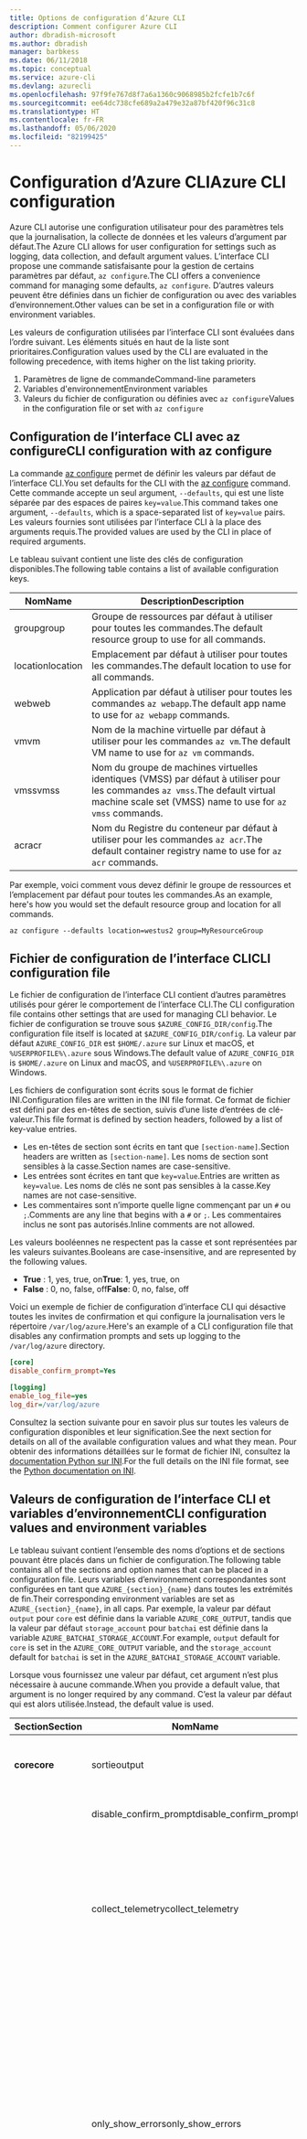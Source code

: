```yaml
---
title: Options de configuration d’Azure CLI
description: Comment configurer Azure CLI
author: dbradish-microsoft
ms.author: dbradish
manager: barbkess
ms.date: 06/11/2018
ms.topic: conceptual
ms.service: azure-cli
ms.devlang: azurecli
ms.openlocfilehash: 97f9fe767d8f7a6a1360c9068985b2fcfe1b7c6f
ms.sourcegitcommit: ee64dc738cfe689a2a479e32a87bf420f96c31c8
ms.translationtype: HT
ms.contentlocale: fr-FR
ms.lasthandoff: 05/06/2020
ms.locfileid: "82199425"
---
```

# <a name="azure-cli-configuration"></a><span data-ttu-id="7b00d-103">Configuration d’Azure CLI</span><span class="sxs-lookup"><span data-stu-id="7b00d-103">Azure CLI configuration</span></span>

<span data-ttu-id="7b00d-104">Azure CLI autorise une configuration utilisateur pour des paramètres tels que la journalisation, la collecte de données et les valeurs d’argument par défaut.</span><span class="sxs-lookup"><span data-stu-id="7b00d-104">The Azure CLI allows for user configuration for settings such as logging, data collection, and default argument values.</span></span>
<span data-ttu-id="7b00d-105">L’interface CLI propose une commande satisfaisante pour la gestion de certains paramètres par défaut, `az configure`.</span><span class="sxs-lookup"><span data-stu-id="7b00d-105">The CLI offers a convenience command for managing some defaults, `az configure`.</span></span> <span data-ttu-id="7b00d-106">D’autres valeurs peuvent être définies dans un fichier de configuration ou avec des variables d’environnement.</span><span class="sxs-lookup"><span data-stu-id="7b00d-106">Other values can be set in a configuration file or with environment variables.</span></span>

<span data-ttu-id="7b00d-107">Les valeurs de configuration utilisées par l’interface CLI sont évaluées dans l’ordre suivant. Les éléments situés en haut de la liste sont prioritaires.</span><span class="sxs-lookup"><span data-stu-id="7b00d-107">Configuration values used by the CLI are evaluated in the following precedence, with items higher on the list taking priority.</span></span>

1. <span data-ttu-id="7b00d-108">Paramètres de ligne de commande</span><span class="sxs-lookup"><span data-stu-id="7b00d-108">Command-line parameters</span></span>
2. <span data-ttu-id="7b00d-109">Variables d'environnement</span><span class="sxs-lookup"><span data-stu-id="7b00d-109">Environment variables</span></span>
3. <span data-ttu-id="7b00d-110">Valeurs du fichier de configuration ou définies avec `az configure`</span><span class="sxs-lookup"><span data-stu-id="7b00d-110">Values in the configuration file or set with `az configure`</span></span>

## <a name="cli-configuration-with-az-configure"></a><span data-ttu-id="7b00d-111">Configuration de l’interface CLI avec az configure</span><span class="sxs-lookup"><span data-stu-id="7b00d-111">CLI configuration with az configure</span></span>

<span data-ttu-id="7b00d-112">La commande [az configure](/cli/azure/reference-index#az-configure) permet de définir les valeurs par défaut de l’interface CLI.</span><span class="sxs-lookup"><span data-stu-id="7b00d-112">You set defaults for the CLI with the [az configure](/cli/azure/reference-index#az-configure) command.</span></span>
<span data-ttu-id="7b00d-113">Cette commande accepte un seul argument, `--defaults`, qui est une liste séparée par des espaces de paires `key=value`.</span><span class="sxs-lookup"><span data-stu-id="7b00d-113">This command takes one argument, `--defaults`, which is a space-separated list of `key=value` pairs.</span></span> <span data-ttu-id="7b00d-114">Les valeurs fournies sont utilisées par l’interface CLI à la place des arguments requis.</span><span class="sxs-lookup"><span data-stu-id="7b00d-114">The provided values are used by the CLI in place of required arguments.</span></span>

<span data-ttu-id="7b00d-115">Le tableau suivant contient une liste des clés de configuration disponibles.</span><span class="sxs-lookup"><span data-stu-id="7b00d-115">The following table contains a list of available configuration keys.</span></span>

| <span data-ttu-id="7b00d-116">Nom</span><span class="sxs-lookup"><span data-stu-id="7b00d-116">Name</span></span> | <span data-ttu-id="7b00d-117">Description</span><span class="sxs-lookup"><span data-stu-id="7b00d-117">Description</span></span> |
|------|-------------|
| <span data-ttu-id="7b00d-118">group</span><span class="sxs-lookup"><span data-stu-id="7b00d-118">group</span></span> | <span data-ttu-id="7b00d-119">Groupe de ressources par défaut à utiliser pour toutes les commandes.</span><span class="sxs-lookup"><span data-stu-id="7b00d-119">The default resource group to use for all commands.</span></span> |
| <span data-ttu-id="7b00d-120">location</span><span class="sxs-lookup"><span data-stu-id="7b00d-120">location</span></span> | <span data-ttu-id="7b00d-121">Emplacement par défaut à utiliser pour toutes les commandes.</span><span class="sxs-lookup"><span data-stu-id="7b00d-121">The default location to use for all commands.</span></span> |
| <span data-ttu-id="7b00d-122">web</span><span class="sxs-lookup"><span data-stu-id="7b00d-122">web</span></span> | <span data-ttu-id="7b00d-123">Application par défaut à utiliser pour toutes les commandes `az webapp`.</span><span class="sxs-lookup"><span data-stu-id="7b00d-123">The default app name to use for `az webapp` commands.</span></span> |
| <span data-ttu-id="7b00d-124">vm</span><span class="sxs-lookup"><span data-stu-id="7b00d-124">vm</span></span> | <span data-ttu-id="7b00d-125">Nom de la machine virtuelle par défaut à utiliser pour les commandes `az vm`.</span><span class="sxs-lookup"><span data-stu-id="7b00d-125">The default VM name to use for `az vm` commands.</span></span> |
| <span data-ttu-id="7b00d-126">vmss</span><span class="sxs-lookup"><span data-stu-id="7b00d-126">vmss</span></span> | <span data-ttu-id="7b00d-127">Nom du groupe de machines virtuelles identiques (VMSS) par défaut à utiliser pour les commandes `az vmss`.</span><span class="sxs-lookup"><span data-stu-id="7b00d-127">The default virtual machine scale set (VMSS) name to use for  `az vmss` commands.</span></span> |
| <span data-ttu-id="7b00d-128">acr</span><span class="sxs-lookup"><span data-stu-id="7b00d-128">acr</span></span> | <span data-ttu-id="7b00d-129">Nom du Registre du conteneur par défaut à utiliser pour les commandes `az acr`.</span><span class="sxs-lookup"><span data-stu-id="7b00d-129">The default container registry name to use for `az acr` commands.</span></span> |

<span data-ttu-id="7b00d-130">Par exemple, voici comment vous devez définir le groupe de ressources et l’emplacement par défaut pour toutes les commandes.</span><span class="sxs-lookup"><span data-stu-id="7b00d-130">As an example, here's how you would set the default resource group and location for all commands.</span></span>

```azurecli-interactive
az configure --defaults location=westus2 group=MyResourceGroup
```

## <a name="cli-configuration-file"></a><span data-ttu-id="7b00d-131">Fichier de configuration de l’interface CLI</span><span class="sxs-lookup"><span data-stu-id="7b00d-131">CLI configuration file</span></span>

<span data-ttu-id="7b00d-132">Le fichier de configuration de l’interface CLI contient d’autres paramètres utilisés pour gérer le comportement de l’interface CLI.</span><span class="sxs-lookup"><span data-stu-id="7b00d-132">The CLI configuration file contains other settings that are used for managing CLI behavior.</span></span> <span data-ttu-id="7b00d-133">Le fichier de configuration se trouve sous `$AZURE_CONFIG_DIR/config`.</span><span class="sxs-lookup"><span data-stu-id="7b00d-133">The configuration file itself is located at `$AZURE_CONFIG_DIR/config`.</span></span> <span data-ttu-id="7b00d-134">La valeur par défaut `AZURE_CONFIG_DIR` est `$HOME/.azure` sur Linux et macOS, et `%USERPROFILE%\.azure` sous Windows.</span><span class="sxs-lookup"><span data-stu-id="7b00d-134">The default value of `AZURE_CONFIG_DIR` is `$HOME/.azure` on Linux and macOS, and `%USERPROFILE%\.azure` on Windows.</span></span>

<span data-ttu-id="7b00d-135">Les fichiers de configuration sont écrits sous le format de fichier INI.</span><span class="sxs-lookup"><span data-stu-id="7b00d-135">Configuration files are written in the INI file format.</span></span> <span data-ttu-id="7b00d-136">Ce format de fichier est défini par des en-têtes de section, suivis d’une liste d’entrées de clé-valeur.</span><span class="sxs-lookup"><span data-stu-id="7b00d-136">This file format is defined by section headers, followed by a list of key-value entries.</span></span>

* <span data-ttu-id="7b00d-137">Les en-têtes de section sont écrits en tant que `[section-name]`.</span><span class="sxs-lookup"><span data-stu-id="7b00d-137">Section headers are written as `[section-name]`.</span></span> <span data-ttu-id="7b00d-138">Les noms de section sont sensibles à la casse.</span><span class="sxs-lookup"><span data-stu-id="7b00d-138">Section names are case-sensitive.</span></span>
* <span data-ttu-id="7b00d-139">Les entrées sont écrites en tant que `key=value`.</span><span class="sxs-lookup"><span data-stu-id="7b00d-139">Entries are written as `key=value`.</span></span> <span data-ttu-id="7b00d-140">Les noms de clés ne sont pas sensibles à la casse.</span><span class="sxs-lookup"><span data-stu-id="7b00d-140">Key names are not case-sensitive.</span></span>
* <span data-ttu-id="7b00d-141">Les commentaires sont n’importe quelle ligne commençant par un `#` ou `;`.</span><span class="sxs-lookup"><span data-stu-id="7b00d-141">Comments are any line that begins with a `#` or `;`.</span></span> <span data-ttu-id="7b00d-142">Les commentaires inclus ne sont pas autorisés.</span><span class="sxs-lookup"><span data-stu-id="7b00d-142">Inline comments are not allowed.</span></span>

<span data-ttu-id="7b00d-143">Les valeurs booléennes ne respectent pas la casse et sont représentées par les valeurs suivantes.</span><span class="sxs-lookup"><span data-stu-id="7b00d-143">Booleans are case-insensitive, and are represented by the following values.</span></span>

* <span data-ttu-id="7b00d-144">__True__ : 1, yes, true, on</span><span class="sxs-lookup"><span data-stu-id="7b00d-144">__True__: 1, yes, true, on</span></span>
* <span data-ttu-id="7b00d-145">__False__ : 0, no, false, off</span><span class="sxs-lookup"><span data-stu-id="7b00d-145">__False__: 0, no, false, off</span></span>

<span data-ttu-id="7b00d-146">Voici un exemple de fichier de configuration d’interface CLI qui désactive toutes les invites de confirmation et qui configure la journalisation vers le répertoire `/var/log/azure`.</span><span class="sxs-lookup"><span data-stu-id="7b00d-146">Here's an example of a CLI configuration file that disables any confirmation prompts and sets up logging to the `/var/log/azure` directory.</span></span>

```ini
[core]
disable_confirm_prompt=Yes

[logging]
enable_log_file=yes
log_dir=/var/log/azure
```

<span data-ttu-id="7b00d-147">Consultez la section suivante pour en savoir plus sur toutes les valeurs de configuration disponibles et leur signification.</span><span class="sxs-lookup"><span data-stu-id="7b00d-147">See the next section for details on all of the available configuration values and what they mean.</span></span> <span data-ttu-id="7b00d-148">Pour obtenir des informations détaillées sur le format de fichier INI, consultez la [documentation Python sur INI](https://docs.python.org/3/library/configparser.html#supported-ini-file-structure).</span><span class="sxs-lookup"><span data-stu-id="7b00d-148">For the full details on the INI file format, see the [Python documentation on INI](https://docs.python.org/3/library/configparser.html#supported-ini-file-structure).</span></span>

## <a name="cli-configuration-values-and-environment-variables"></a><span data-ttu-id="7b00d-149">Valeurs de configuration de l’interface CLI et variables d’environnement</span><span class="sxs-lookup"><span data-stu-id="7b00d-149">CLI configuration values and environment variables</span></span>

<span data-ttu-id="7b00d-150">Le tableau suivant contient l’ensemble des noms d’options et de sections pouvant être placés dans un fichier de configuration.</span><span class="sxs-lookup"><span data-stu-id="7b00d-150">The following table contains all of the sections and option names that can be placed in a configuration file.</span></span> <span data-ttu-id="7b00d-151">Leurs variables d’environnement correspondantes sont configurées en tant que `AZURE_{section}_{name}` dans toutes les extrémités de fin.</span><span class="sxs-lookup"><span data-stu-id="7b00d-151">Their corresponding environment variables are set as `AZURE_{section}_{name}`, in all caps.</span></span> <span data-ttu-id="7b00d-152">Par exemple, la valeur par défaut `output` pour `core` est définie dans la variable `AZURE_CORE_OUTPUT`, tandis que la valeur par défaut `storage_account` pour `batchai` est définie dans la variable `AZURE_BATCHAI_STORAGE_ACCOUNT`.</span><span class="sxs-lookup"><span data-stu-id="7b00d-152">For example, `output` default for `core` is set in the `AZURE_CORE_OUTPUT` variable, and the `storage_account` default for `batchai` is set in the `AZURE_BATCHAI_STORAGE_ACCOUNT` variable.</span></span>

<span data-ttu-id="7b00d-153">Lorsque vous fournissez une valeur par défaut, cet argument n’est plus nécessaire à aucune commande.</span><span class="sxs-lookup"><span data-stu-id="7b00d-153">When you provide a default value, that argument is no longer required by any command.</span></span> <span data-ttu-id="7b00d-154">C’est la valeur par défaut qui est alors utilisée.</span><span class="sxs-lookup"><span data-stu-id="7b00d-154">Instead, the default value is used.</span></span>

| <span data-ttu-id="7b00d-155">Section</span><span class="sxs-lookup"><span data-stu-id="7b00d-155">Section</span></span> | <span data-ttu-id="7b00d-156">Nom</span><span class="sxs-lookup"><span data-stu-id="7b00d-156">Name</span></span>      | <span data-ttu-id="7b00d-157">Type</span><span class="sxs-lookup"><span data-stu-id="7b00d-157">Type</span></span> | <span data-ttu-id="7b00d-158">Description</span><span class="sxs-lookup"><span data-stu-id="7b00d-158">Description</span></span>|
|---------|-----------|------|------------|
| <span data-ttu-id="7b00d-159">__core__</span><span class="sxs-lookup"><span data-stu-id="7b00d-159">__core__</span></span> | <span data-ttu-id="7b00d-160">sortie</span><span class="sxs-lookup"><span data-stu-id="7b00d-160">output</span></span> | <span data-ttu-id="7b00d-161">string</span><span class="sxs-lookup"><span data-stu-id="7b00d-161">string</span></span> | <span data-ttu-id="7b00d-162">Format de sortie par défaut.</span><span class="sxs-lookup"><span data-stu-id="7b00d-162">The default output format.</span></span> <span data-ttu-id="7b00d-163">Peut être `json`, `jsonc`, `tsv` ou `table`.</span><span class="sxs-lookup"><span data-stu-id="7b00d-163">Can be one of `json`, `jsonc`, `tsv`, or `table`.</span></span> |
| | <span data-ttu-id="7b00d-164">disable\_confirm\_prompt</span><span class="sxs-lookup"><span data-stu-id="7b00d-164">disable\_confirm\_prompt</span></span> | <span data-ttu-id="7b00d-165">boolean</span><span class="sxs-lookup"><span data-stu-id="7b00d-165">boolean</span></span> | <span data-ttu-id="7b00d-166">Active/Désactive les invites de confirmation.</span><span class="sxs-lookup"><span data-stu-id="7b00d-166">Turn confirmation prompts on/off.</span></span> |
| | <span data-ttu-id="7b00d-167">collect\_telemetry</span><span class="sxs-lookup"><span data-stu-id="7b00d-167">collect\_telemetry</span></span> | <span data-ttu-id="7b00d-168">boolean</span><span class="sxs-lookup"><span data-stu-id="7b00d-168">boolean</span></span> | <span data-ttu-id="7b00d-169">Autorise Microsoft à recueillir des données anonymes sur l’utilisation de l’interface CLI.</span><span class="sxs-lookup"><span data-stu-id="7b00d-169">Allow Microsoft to collect anonymous data on the usage of the CLI.</span></span> <span data-ttu-id="7b00d-170">Pour plus d’informations sur la confidentialité, consultez les [conditions d’utilisation d’Azure CLI](https://aka.ms/AzureCliLegal).</span><span class="sxs-lookup"><span data-stu-id="7b00d-170">For privacy information, see the [Azure CLI Terms of Use](https://aka.ms/AzureCliLegal).</span></span> |
| | <span data-ttu-id="7b00d-171">only\_show\_errors</span><span class="sxs-lookup"><span data-stu-id="7b00d-171">only\_show\_errors</span></span> | <span data-ttu-id="7b00d-172">boolean</span><span class="sxs-lookup"><span data-stu-id="7b00d-172">boolean</span></span> | <span data-ttu-id="7b00d-173">Montre uniquement les erreurs pendant l’appel de commande.</span><span class="sxs-lookup"><span data-stu-id="7b00d-173">Only show errors during command invocation.</span></span> <span data-ttu-id="7b00d-174">En d’autres termes, seules les erreurs sont écrites dans `stderr`.</span><span class="sxs-lookup"><span data-stu-id="7b00d-174">In other words, only errors will be written to `stderr`.</span></span> <span data-ttu-id="7b00d-175">Il supprime les avertissements des commandes en préversion, dépréciées et expérimentales.</span><span class="sxs-lookup"><span data-stu-id="7b00d-175">It suppresses warnings from preview, deprecated and experimental commands.</span></span> <span data-ttu-id="7b00d-176">Il est également disponible pour les commandes individuelles avec le paramètre `--only-show-errors`.</span><span class="sxs-lookup"><span data-stu-id="7b00d-176">It is also available for individual commands with the `--only-show-errors` parameter.</span></span> |
| | <span data-ttu-id="7b00d-177">no\_color</span><span class="sxs-lookup"><span data-stu-id="7b00d-177">no\_color</span></span> | <span data-ttu-id="7b00d-178">boolean</span><span class="sxs-lookup"><span data-stu-id="7b00d-178">boolean</span></span> | <span data-ttu-id="7b00d-179">Désactive la couleur.</span><span class="sxs-lookup"><span data-stu-id="7b00d-179">Disable color.</span></span> <span data-ttu-id="7b00d-180">Les messages de couleur d’origine ont le préfixe `DEBUG`, `INFO`, `WARNING` et `ERROR`.</span><span class="sxs-lookup"><span data-stu-id="7b00d-180">Originally colored messages will be prefixed with `DEBUG`, `INFO`, `WARNING` and `ERROR`.</span></span> <span data-ttu-id="7b00d-181">Cela contourne le problème d’une bibliothèque tierce où la couleur du terminal ne peut pas être restaurée après une redirection de `stdout`.</span><span class="sxs-lookup"><span data-stu-id="7b00d-181">This bypasses the issue of a third-party library where the terminal's color cannot revert back after a `stdout` redirection.</span></span> |
| <span data-ttu-id="7b00d-182">__logging__</span><span class="sxs-lookup"><span data-stu-id="7b00d-182">__logging__</span></span> | <span data-ttu-id="7b00d-183">enable\_log\_file</span><span class="sxs-lookup"><span data-stu-id="7b00d-183">enable\_log\_file</span></span> | <span data-ttu-id="7b00d-184">boolean</span><span class="sxs-lookup"><span data-stu-id="7b00d-184">boolean</span></span> | <span data-ttu-id="7b00d-185">Active/Désactive la journalisation.</span><span class="sxs-lookup"><span data-stu-id="7b00d-185">Turn logging on/off.</span></span> |
| | <span data-ttu-id="7b00d-186">log\_dir</span><span class="sxs-lookup"><span data-stu-id="7b00d-186">log\_dir</span></span> | <span data-ttu-id="7b00d-187">string</span><span class="sxs-lookup"><span data-stu-id="7b00d-187">string</span></span> | <span data-ttu-id="7b00d-188">Répertoire dans lequel écrire les journaux d’activité.</span><span class="sxs-lookup"><span data-stu-id="7b00d-188">The directory to write logs to.</span></span> <span data-ttu-id="7b00d-189">Par défaut, cette valeur est `${AZURE_CONFIG_DIR}/logs`.</span><span class="sxs-lookup"><span data-stu-id="7b00d-189">By default this value is `${AZURE_CONFIG_DIR}/logs`.</span></span> |
| <span data-ttu-id="7b00d-190">__storage__</span><span class="sxs-lookup"><span data-stu-id="7b00d-190">__storage__</span></span> | <span data-ttu-id="7b00d-191">connection\_string</span><span class="sxs-lookup"><span data-stu-id="7b00d-191">connection\_string</span></span> | <span data-ttu-id="7b00d-192">string</span><span class="sxs-lookup"><span data-stu-id="7b00d-192">string</span></span> | <span data-ttu-id="7b00d-193">Chaîne de connexion par défaut à utiliser pour les commandes `az storage`.</span><span class="sxs-lookup"><span data-stu-id="7b00d-193">The default connection string to use for `az storage` commands.</span></span> |
| | <span data-ttu-id="7b00d-194">account</span><span class="sxs-lookup"><span data-stu-id="7b00d-194">account</span></span> | <span data-ttu-id="7b00d-195">string</span><span class="sxs-lookup"><span data-stu-id="7b00d-195">string</span></span> | <span data-ttu-id="7b00d-196">Nom de compte par défaut à utiliser pour les commandes `az storage`.</span><span class="sxs-lookup"><span data-stu-id="7b00d-196">The default account name to use for `az storage` commands.</span></span> |
| | <span data-ttu-id="7b00d-197">key</span><span class="sxs-lookup"><span data-stu-id="7b00d-197">key</span></span> | <span data-ttu-id="7b00d-198">string</span><span class="sxs-lookup"><span data-stu-id="7b00d-198">string</span></span> | <span data-ttu-id="7b00d-199">Clé de compte par défaut à utiliser pour les commandes `az storage`.</span><span class="sxs-lookup"><span data-stu-id="7b00d-199">The default account key to use for `az storage` commands.</span></span> |
| | <span data-ttu-id="7b00d-200">sas\_token</span><span class="sxs-lookup"><span data-stu-id="7b00d-200">sas\_token</span></span> | <span data-ttu-id="7b00d-201">string</span><span class="sxs-lookup"><span data-stu-id="7b00d-201">string</span></span> | <span data-ttu-id="7b00d-202">Jeton SAS par défaut à utiliser pour les commandes `az storage`.</span><span class="sxs-lookup"><span data-stu-id="7b00d-202">The default SAS token to use for `az storage` commands.</span></span> |
| <span data-ttu-id="7b00d-203">__batchai__</span><span class="sxs-lookup"><span data-stu-id="7b00d-203">__batchai__</span></span> | <span data-ttu-id="7b00d-204">storage\_account</span><span class="sxs-lookup"><span data-stu-id="7b00d-204">storage\_account</span></span> | <span data-ttu-id="7b00d-205">string</span><span class="sxs-lookup"><span data-stu-id="7b00d-205">string</span></span> | <span data-ttu-id="7b00d-206">Compte de stockage par défaut à utiliser pour les commandes `az batchai`.</span><span class="sxs-lookup"><span data-stu-id="7b00d-206">The default storage account to use for `az batchai` commands.</span></span> |
| | <span data-ttu-id="7b00d-207">storage\_key</span><span class="sxs-lookup"><span data-stu-id="7b00d-207">storage\_key</span></span> | <span data-ttu-id="7b00d-208">string</span><span class="sxs-lookup"><span data-stu-id="7b00d-208">string</span></span> | <span data-ttu-id="7b00d-209">Clé de stockage par défaut à utiliser pour les commandes `az batchai`.</span><span class="sxs-lookup"><span data-stu-id="7b00d-209">The default storage key to use for `az batchai` commands.</span></span> |
| <span data-ttu-id="7b00d-210">__batch__</span><span class="sxs-lookup"><span data-stu-id="7b00d-210">__batch__</span></span> | <span data-ttu-id="7b00d-211">account</span><span class="sxs-lookup"><span data-stu-id="7b00d-211">account</span></span> | <span data-ttu-id="7b00d-212">string</span><span class="sxs-lookup"><span data-stu-id="7b00d-212">string</span></span> | <span data-ttu-id="7b00d-213">Nom de compte Azure Batch par défaut à utiliser pour les commandes `az batch`.</span><span class="sxs-lookup"><span data-stu-id="7b00d-213">The default Azure Batch account name to use for `az batch` commands.</span></span> |
| | <span data-ttu-id="7b00d-214">access\_key</span><span class="sxs-lookup"><span data-stu-id="7b00d-214">access\_key</span></span> | <span data-ttu-id="7b00d-215">string</span><span class="sxs-lookup"><span data-stu-id="7b00d-215">string</span></span> | <span data-ttu-id="7b00d-216">Clé d’accès par défaut à utiliser pour les commandes `az batch`.</span><span class="sxs-lookup"><span data-stu-id="7b00d-216">The default access key to use for `az batch` commands.</span></span> <span data-ttu-id="7b00d-217">Uniquement utilisée avec l’autorisation `aad`.</span><span class="sxs-lookup"><span data-stu-id="7b00d-217">Only used with `aad` authorization.</span></span> |
| | <span data-ttu-id="7b00d-218">endpoint</span><span class="sxs-lookup"><span data-stu-id="7b00d-218">endpoint</span></span> | <span data-ttu-id="7b00d-219">string</span><span class="sxs-lookup"><span data-stu-id="7b00d-219">string</span></span> | <span data-ttu-id="7b00d-220">Point de terminaison par défaut auquel se connecter pour les commandes `az batch`.</span><span class="sxs-lookup"><span data-stu-id="7b00d-220">The default endpoint to connect to for `az batch` commands.</span></span> |
| | <span data-ttu-id="7b00d-221">auth\_mode</span><span class="sxs-lookup"><span data-stu-id="7b00d-221">auth\_mode</span></span> | <span data-ttu-id="7b00d-222">string</span><span class="sxs-lookup"><span data-stu-id="7b00d-222">string</span></span> | <span data-ttu-id="7b00d-223">Mode d’autorisation à utiliser pour les commandes `az batch`.</span><span class="sxs-lookup"><span data-stu-id="7b00d-223">The authorization mode to use for `az batch` commands.</span></span> <span data-ttu-id="7b00d-224">Peut être `shared_key` ou `aad`.</span><span class="sxs-lookup"><span data-stu-id="7b00d-224">Can be `shared_key` or `aad`.</span></span> |
| <span data-ttu-id="7b00d-225">__cloud__</span><span class="sxs-lookup"><span data-stu-id="7b00d-225">__cloud__</span></span> | <span data-ttu-id="7b00d-226">name</span><span class="sxs-lookup"><span data-stu-id="7b00d-226">name</span></span> | <span data-ttu-id="7b00d-227">string</span><span class="sxs-lookup"><span data-stu-id="7b00d-227">string</span></span> | <span data-ttu-id="7b00d-228">Cloud par défaut pour toutes les commandes `az`.</span><span class="sxs-lookup"><span data-stu-id="7b00d-228">The default cloud for all `az` commands.</span></span>  <span data-ttu-id="7b00d-229">Les valeurs possibles sont `AzureCloud` (valeur par défaut), `AzureChinaCloud`, `AzureUSGovernment`, `AzureGermanCloud`.</span><span class="sxs-lookup"><span data-stu-id="7b00d-229">The possible values are  `AzureCloud` (default), `AzureChinaCloud`, `AzureUSGovernment`, `AzureGermanCloud`.</span></span> <span data-ttu-id="7b00d-230">Pour changer des clouds, vous pouvez utiliser la commande `az cloud set –name`.</span><span class="sxs-lookup"><span data-stu-id="7b00d-230">To change clouds, you can use the `az cloud set –name` command.</span></span>  <span data-ttu-id="7b00d-231">Pour obtenir un exemple, consultez [Gérer des clouds avec l’interface Azure CLI](manage-clouds-azure-cli.md).</span><span class="sxs-lookup"><span data-stu-id="7b00d-231">For an example, see [Manage Clouds with the Azure CLI](manage-clouds-azure-cli.md).</span></span> |

> [!NOTE]
> <span data-ttu-id="7b00d-232">Votre fichier de configuration peut contenir d’autres valeurs. Toutefois, celles-ci sont gérées directement par le biais de commandes de l’interface CLI, notamment `az configure`.</span><span class="sxs-lookup"><span data-stu-id="7b00d-232">You may see other values in your configuration file, but these are managed directly through CLI commands, including `az configure`.</span></span> <span data-ttu-id="7b00d-233">Les valeurs répertoriées dans le tableau ci-dessus sont les seules valeurs que vous devez modifier vous-même.</span><span class="sxs-lookup"><span data-stu-id="7b00d-233">The ones listed in the table above are the only values you should change yourself.</span></span>
